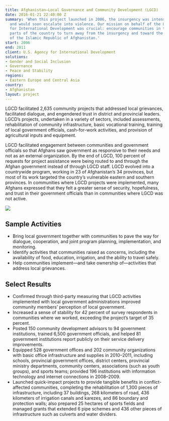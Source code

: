 ```yaml
---
title: Afghanistan—Local Governance and Community Development (LGCD)
date: 2016-01-21 22:40:00 Z
summary: 'When this project launched in 2006, the insurgency was intensifying in Afghanistan
  and would soon escalate into violence. Our mission on behalf of the U.S. Agency
  for International Development was crucial: encourage communities in the most volatile
  parts of the country to turn away from the insurgency and toward the Government
  of the Islamic Republic of Afghanistan.'
start: 2006
end: 2011
client: U.S. Agency for International Development
solutions:
- Gender and Social Inclusion
- Governance
- Peace and Stability
regions:
- Eastern Europe and Central Asia
country:
- Afghanistan
layout: project
---
```


LGCD facilitated 2,635 community projects that addressed local grievances, facilitated dialogue, and engendered trust in district and provincial leaders. LGCD’s projects, undertaken in a variety of sectors, included assessments, rehabilitation of community infrastructure, basic vocational training, training of local government officials, cash-for-work activities, and provision of agricultural inputs and equipment. 

LGCD facilitated engagement between communities and government officials so that Afghans saw government as responsive to their needs and not as an external organization. By the end of LGCD, 100 percent of requests for project assistance were being routed to and through the Afghan government instead of through LGCD staff. LGCD evolved into a countrywide program, working in 23 of Afghanistan’s 34 provinces, but most of its work targeted the country’s vulnerable eastern and southern provinces. In communities where LGCD projects were implemented, many Afghans expressed that they felt a greater sense of security, hopefulness, and trust in their government officials than in communities where LGCD was not active. 

![][1]

## Sample Activities

* Bring local government together with communities to pave the way for dialogue, cooperation, and joint program planning, implementation, and monitoring.
* Identify activities that communities raised as concerns, including the availability of food, education, irrigation, and the ability to travel safely.
* Help communities implement—and take ownership of—activities that address local grievances.

## Select Results

* Confirmed through third-party measuring that LGCD activities implemented with local government administrations improved community members’ perception of local government.
* Increased a sense of stability for 42 percent of survey respondents in communities where we worked, exceeding the project’s target of 35 percent. 
* Posted 150 community development advisors to 94 government institutions, trained 6,500 government officials, and helped 81 government institutions report publicly on their service delivery improvements.
* Equipped 528 government offices and 202 community organizations with basic office infrastructure and supplies in 2010–2011, including schools, provincial government offices, district centers, provincial ministry departments, community centers, associations (such as youth groups), and sports teams; provided 196 institutions with information technology and internet connections in 2008–2009.
* Launched quick-impact projects to provide tangible benefits in conflict-affected communities, completing the rehabilitation of 1,300 pieces of infrastructure, including 37 buildings, 268 kilometers of road, 436 kilometers of irrigation canals and karezes, and 86 boundary and protection walls; also prepared 25 hectares of sports fields and managed grants that extended 6 pipe schemes and 436 other pieces of infrastructure such as culverts and water dividers.

[1]: https://assetify-dai.com/projects/LGCD.jpg